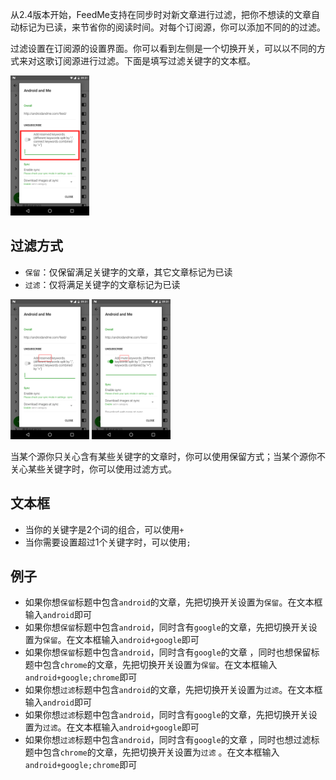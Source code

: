 从2.4版本开始，FeedMe支持在同步时对新文章进行过滤，把你不想读的文章自动标记为已读，来节省你的阅读时间。对每个订阅源，你可以添加不同的的过滤。

过滤设置在订阅源的设置界面。你可以看到左侧是一个切换开关，可以以不同的方式来对这歌订阅源进行过滤。下面是填写过滤关键字的文本框。

<img src="https://github.com/seazon/FeedMe/blob/master/doc/en/imgs/filter_1.png" width="25%" height="25%" />

## 过滤方式
- `保留`：仅保留满足关键字的文章，其它文章标记为已读
- `过滤`：仅将满足关键字的文章标记为已读

<img src="https://github.com/seazon/FeedMe/blob/master/doc/en/imgs/filter_2.png" width="25%" height="25%" />
<img src="https://github.com/seazon/FeedMe/blob/master/doc/en/imgs/filter_3.png" width="25%" height="25%" />

当某个源你只关心含有某些关键字的文章时，你可以使用保留方式；当某个源你不关心某些关键字时，你可以使用过滤方式。

## 文本框
- 当你的关键字是2个词的组合，可以使用`+`
- 当你需要设置超过1个关键字时，可以使用`;`

## 例子
- 如果你想`保留`标题中包含`android`的文章，先把切换开关设置为`保留`。在文本框输入`android`即可
- 如果你想`保留`标题中包含`android`，同时含有`google`的文章，先把切换开关设置为`保留`。在文本框输入`android+google`即可
- 如果你想`保留`标题中包含`android`，同时含有`google`的文章 ，同时也想保留标题中包含`chrome`的文章，先把切换开关设置为`保留`。在文本框输入`android+google;chrome`即可
- 如果你想`过滤`标题中包含`android`的文章，先把切换开关设置为`过滤`。在文本框输入`android`即可
- 如果你想`过滤`标题中包含`android`，同时含有`google`的文章，先把切换开关设置为`过滤`。在文本框输入`android+google`即可
- 如果你想`过滤`标题中包含`android`，同时含有`google`的文章 ，同时也想过滤标题中包含`chrome`的文章，先把切换开关设置为`过滤` 。在文本框输入`android+google;chrome`即可

